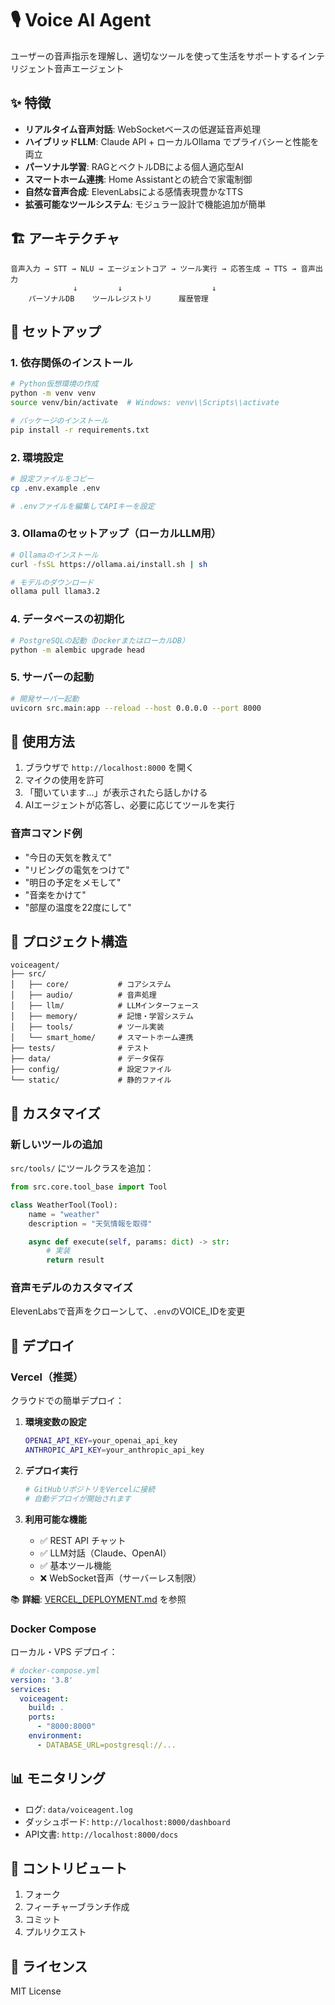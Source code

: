 # 🎙️ Voice AI Agent

ユーザーの音声指示を理解し、適切なツールを使って生活をサポートするインテリジェント音声エージェント

## ✨ 特徴

- **リアルタイム音声対話**: WebSocketベースの低遅延音声処理
- **ハイブリッドLLM**: Claude API + ローカルOllama でプライバシーと性能を両立
- **パーソナル学習**: RAGとベクトルDBによる個人適応型AI
- **スマートホーム連携**: Home Assistantとの統合で家電制御
- **自然な音声合成**: ElevenLabsによる感情表現豊かなTTS
- **拡張可能なツールシステム**: モジュラー設計で機能追加が簡単

## 🏗️ アーキテクチャ

```
音声入力 → STT → NLU → エージェントコア → ツール実行 → 応答生成 → TTS → 音声出力
              ↓         ↓                    ↓
    パーソナルDB    ツールレジストリ      履歴管理
```

## 🚀 セットアップ

### 1. 依存関係のインストール

```bash
# Python仮想環境の作成
python -m venv venv
source venv/bin/activate  # Windows: venv\\Scripts\\activate

# パッケージのインストール
pip install -r requirements.txt
```

### 2. 環境設定

```bash
# 設定ファイルをコピー
cp .env.example .env

# .envファイルを編集してAPIキーを設定
```

### 3. Ollamaのセットアップ（ローカルLLM用）

```bash
# Ollamaのインストール
curl -fsSL https://ollama.ai/install.sh | sh

# モデルのダウンロード
ollama pull llama3.2
```

### 4. データベースの初期化

```bash
# PostgreSQLの起動（DockerまたはローカルDB）
python -m alembic upgrade head
```

### 5. サーバーの起動

```bash
# 開発サーバー起動
uvicorn src.main:app --reload --host 0.0.0.0 --port 8000
```

## 🎯 使用方法

1. ブラウザで `http://localhost:8000` を開く
2. マイクの使用を許可
3. 「聞いています...」が表示されたら話しかける
4. AIエージェントが応答し、必要に応じてツールを実行

### 音声コマンド例

- "今日の天気を教えて"
- "リビングの電気をつけて"
- "明日の予定をメモして"
- "音楽をかけて"
- "部屋の温度を22度にして"

## 📁 プロジェクト構造

```
voiceagent/
├── src/
│   ├── core/           # コアシステム
│   ├── audio/          # 音声処理
│   ├── llm/            # LLMインターフェース
│   ├── memory/         # 記憶・学習システム
│   ├── tools/          # ツール実装
│   └── smart_home/     # スマートホーム連携
├── tests/              # テスト
├── data/               # データ保存
├── config/             # 設定ファイル
└── static/             # 静的ファイル
```

## 🔧 カスタマイズ

### 新しいツールの追加

`src/tools/` にツールクラスを追加：

```python
from src.core.tool_base import Tool

class WeatherTool(Tool):
    name = "weather"
    description = "天気情報を取得"

    async def execute(self, params: dict) -> str:
        # 実装
        return result
```

### 音声モデルのカスタマイズ

ElevenLabsで音声をクローンして、`.env`のVOICE_IDを変更

## 🚀 デプロイ

### Vercel（推奨）

クラウドでの簡単デプロイ：

1. **環境変数の設定**
   ```bash
   OPENAI_API_KEY=your_openai_api_key
   ANTHROPIC_API_KEY=your_anthropic_api_key
   ```

2. **デプロイ実行**
   ```bash
   # GitHubリポジトリをVercelに接続
   # 自動デプロイが開始されます
   ```

3. **利用可能な機能**
   - ✅ REST API チャット
   - ✅ LLM対話（Claude、OpenAI）
   - ✅ 基本ツール機能
   - ❌ WebSocket音声（サーバーレス制限）

📚 **詳細**: [VERCEL_DEPLOYMENT.md](./VERCEL_DEPLOYMENT.md) を参照

### Docker Compose

ローカル・VPS デプロイ：

```yaml
# docker-compose.yml
version: '3.8'
services:
  voiceagent:
    build: .
    ports:
      - "8000:8000"
    environment:
      - DATABASE_URL=postgresql://...
```

## 📊 モニタリング

- ログ: `data/voiceagent.log`
- ダッシュボード: `http://localhost:8000/dashboard`
- API文書: `http://localhost:8000/docs`

## 🤝 コントリビュート

1. フォーク
2. フィーチャーブランチ作成
3. コミット
4. プルリクエスト

## 📄 ライセンス

MIT License